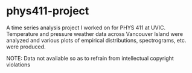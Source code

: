 # phys411-project
A time series analysis project I worked on for PHYS 411 at UVIC. Temperature and pressure weather data across Vancouver Island were analyzed and various plots of empirical distributions, spectrograms, etc. were produced.

NOTE: Data not available so as to refrain from intellectual copyright violations

